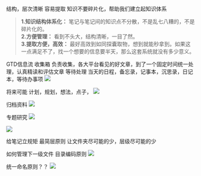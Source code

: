 结构，层次清晰
容易提取
知识不要碎片化，帮助我们建立起知识体系
>**1.知识结构体系化：** 笔记与笔记间的知识点不分散，不是乱七八糟的，不是碎片化的。  
	**2.方便管理：** 看到不头大，结构清晰，一目了然。  
	**3.提取方便，高效：** 最好高效到如同探囊取物，想到就能秒拿到。如果这一点满足不了，找一个想要的信息要半天，那么这套系统就没有多少意义。

GTD信息流
收集箱
负责收集，各大平台看见的好文章，到了一个固定时间统一处理，认真精读和评估文章
等待处理
当天的日程，备忘录，记事本，沉思录，日记本，等待办事项
![](https://tuceng-1312762148.cos.ap-nanjing.myqcloud.com/Obsidian/202211071453449.png)

将来可能
计划，规划，想法，点子，
![](https://tuceng-1312762148.cos.ap-nanjing.myqcloud.com/Obsidian/202211071453198.png)

归档资料
![](https://tuceng-1312762148.cos.ap-nanjing.myqcloud.com/Obsidian/202211071454669.png)

专题研究
![](https://tuceng-1312762148.cos.ap-nanjing.myqcloud.com/Obsidian/202211071456803.png)



![](https://tuceng-1312762148.cos.ap-nanjing.myqcloud.com/Obsidian/202211071458998.png)

给笔记立规矩
最简层原则
	让文件夹尽可能的少，层级尽可能的少

如何管理下一级文件
	目录编码原则
	![](https://tuceng-1312762148.cos.ap-nanjing.myqcloud.com/Obsidian/202211071510710.png)

统一命名原则？？
![](https://tuceng-1312762148.cos.ap-nanjing.myqcloud.com/Obsidian/202211071512932.png)
